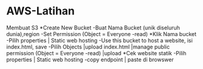 # AWS-Latihan
Membuat S3
*Create New Bucket
-Buat Nama Bucket (unik diseluruh dunia),region
-Set Permission (Object = Everyone -read)
*Klik Nama bucket
-Pilih properties | Static web hosting
-Use this bucket to host a website, isi index.html, save
-Pilih Objects |upload index.html |manage public permission (Object = Everyone -read) |upload
*Cek website statik
-Pilih properties | Static web hosting
-copy endpoint | paste di browswer


